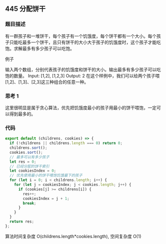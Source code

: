 ## 445 分配饼干

### 题目描述

有一群孩子和一堆饼干，每个孩子有一个饥饿度，每个饼干都有一个大小。每个孩子只能吃最多一个饼干，且只有饼干的大小大于孩子的饥饿度时，这个孩子才能吃饱。求解最多有多少孩子可以吃饱。

例子

输入两个数组，分别代表孩子的饥饿度和饼干的大小。输出最多有多少孩子可以吃饱的数量。
Input: [1,2], [1,2,3]
Output: 2
在这个样例中，我们可以给两个孩子喂[1,2]、[1,3]、[2,3]这三种组合的任意一种。

### 思考 1

这里很明显是属于贪心算法，优先把饥饿度最小的孩子用最小的饼干喂饱，一定可以得到最多的。

### 代码

```js
export default (childrens, cookies) => {
  if (!childrens || childrens.length === 0) return 0;
  childrens.sort();
  cookies.sort();
  // 最多可以有多少孩子
  let res = 0;
  // 已经分配的饼干索引
  let cookiesIndex = 0;
  // 优先使用最小的饼干喂饱饥饿最下的孩子
  for (let i = 0; i < childrens.length; i++) {
    for (let j = cookiesIndex; j < cookies.length; j++) {
      if (cookies[j] >= childrens[i]) {
        res++;
        cookiesIndex = j + 1;
        break;
      }
    }
  }
  return res;
};
```

算法时间复杂度 O(childrens.length\*cookies.length), 空间复杂度 O(1)
